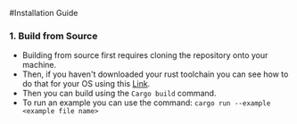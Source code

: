 #Installation Guide
### 1. Build from Source
+ Building from source first requires cloning the repository onto your machine. 
+ Then, if you haven't downloaded your rust toolchain you can see how to do that for your OS using this
    [Link](https://www.rust-lang.org/tools/install).
+ Then you can build using the ```Cargo build``` command.
+ To run an example you can use the command: ```cargo run --example <example file name>```
<!--+ **Documentation** - [![Inline docs](https://inch-ci.org/github/dwyl/hapi-auth-jwt2.svg?branch=master)](https://inch-ci.org/github/dwyl/hapi-auth-jwt2) _most_ people don't _think_ of _documentation_ as the "_priority_" for their (_technical_) project,-->
